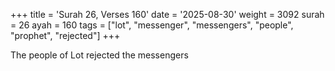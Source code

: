 +++
title = 'Surah 26, Verses 160'
date = '2025-08-30'
weight = 3092
surah = 26
ayah = 160
tags = ["lot", "messenger", "messengers", "people", "prophet", "rejected"]
+++

The people of Lot rejected the messengers